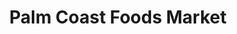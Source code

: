 ---
title: "Palm Coast Foods Market"
url: /palm-coast/palm-coast-foods-market/
shop: Gemüse & Obst
---